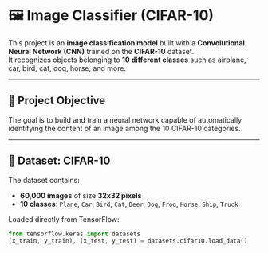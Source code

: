 # 🖼️ Image Classifier (CIFAR-10)

This project is an **image classification model** built with a **Convolutional Neural Network (CNN)** trained on the **CIFAR-10** dataset.  
It recognizes objects belonging to **10 different classes** such as airplane, car, bird, cat, dog, horse, and more.

---

## 🎯 Project Objective
The goal is to build and train a neural network capable of automatically identifying the content of an image among the 10 CIFAR-10 categories.

---

## 🧠 Dataset: CIFAR-10
The dataset contains:
- **60,000 images** of size **32x32 pixels**
- **10 classes**:
  `Plane`, `Car`, `Bird`, `Cat`, `Deer`, `Dog`, `Frog`, `Horse`, `Ship`, `Truck`

Loaded directly from TensorFlow:
```python
from tensorflow.keras import datasets
(x_train, y_train), (x_test, y_test) = datasets.cifar10.load_data()
